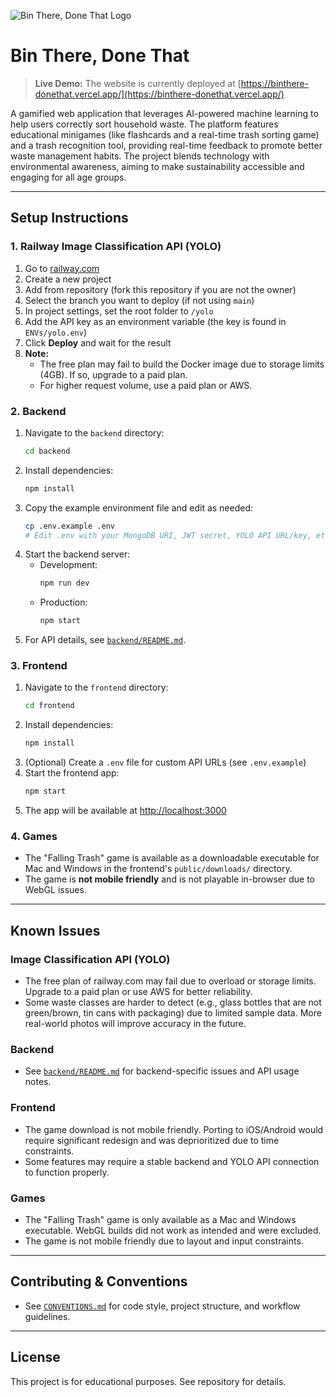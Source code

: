 ![Bin There, Done That Logo](frontend/public/logo.png)

# Bin There, Done That

> **Live Demo:** The website is currently deployed at [https://binthere-donethat.vercel.app/](https://binthere-donethat.vercel.app/)

A gamified web application that leverages AI-powered machine learning to help users correctly sort household waste. The platform features educational minigames (like flashcards and a real-time trash sorting game) and a trash recognition tool, providing real-time feedback to promote better waste management habits. The project blends technology with environmental awareness, aiming to make sustainability accessible and engaging for all age groups.

---

## Setup Instructions

### 1. Railway Image Classification API (YOLO)

1. Go to [railway.com](https://railway.com)
2. Create a new project
3. Add from repository (fork this repository if you are not the owner)
4. Select the branch you want to deploy (if not using `main`)
5. In project settings, set the root folder to `/yolo`
6. Add the API key as an environment variable (the key is found in `ENVs/yolo.env`)
7. Click **Deploy** and wait for the result
8. **Note:**
   - The free plan may fail to build the Docker image due to storage limits (4GB). If so, upgrade to a paid plan.
   - For higher request volume, use a paid plan or AWS.

### 2. Backend

1. Navigate to the `backend` directory:
   ```bash
   cd backend
   ```
2. Install dependencies:
   ```bash
   npm install
   ```
3. Copy the example environment file and edit as needed:
   ```bash
   cp .env.example .env
   # Edit .env with your MongoDB URI, JWT secret, YOLO API URL/key, etc.
   ```
4. Start the backend server:
   - Development:
     ```bash
     npm run dev
     ```
   - Production:
     ```bash
     npm start
     ```
5. For API details, see [`backend/README.md`](./backend/README.md).

### 3. Frontend

1. Navigate to the `frontend` directory:
   ```bash
   cd frontend
   ```
2. Install dependencies:
   ```bash
   npm install
   ```
3. (Optional) Create a `.env` file for custom API URLs (see `.env.example`)
4. Start the frontend app:
   ```bash
   npm start
   ```
5. The app will be available at [http://localhost:3000](http://localhost:3000)

### 4. Games

- The "Falling Trash" game is available as a downloadable executable for Mac and Windows in the frontend's `public/downloads/` directory.
- The game is **not mobile friendly** and is not playable in-browser due to WebGL issues.

---

## Known Issues

### Image Classification API (YOLO)
- The free plan of railway.com may fail due to overload or storage limits. Upgrade to a paid plan or use AWS for better reliability.
- Some waste classes are harder to detect (e.g., glass bottles that are not green/brown, tin cans with packaging) due to limited sample data. More real-world photos will improve accuracy in the future.

### Backend
- See [`backend/README.md`](./backend/README.md) for backend-specific issues and API usage notes.

### Frontend
- The game download is not mobile friendly. Porting to iOS/Android would require significant redesign and was deprioritized due to time constraints.
- Some features may require a stable backend and YOLO API connection to function properly.

### Games
- The "Falling Trash" game is only available as a Mac and Windows executable. WebGL builds did not work as intended and were excluded.
- The game is not mobile friendly due to layout and input constraints.

---

## Contributing & Conventions

- See [`CONVENTIONS.md`](./CONVENTIONS.md) for code style, project structure, and workflow guidelines.

---

## License

This project is for educational purposes. See repository for details. 